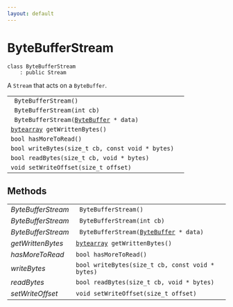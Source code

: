 ```yaml
---
layout: default
---
```


# ByteBufferStream

```
class ByteBufferStream
    : public Stream
```


A `Stream` that acts on a `ByteBuffer`.     

    
| | |
|-|-|
|` ByteBufferStream()`||
|` ByteBufferStream(int cb)`||
|` ByteBufferStream(`[`ByteBuffer`](/ref/data_group/ByteBuffer)` * data)`||
|[`bytearray`](/ref/base_group/bytearray)` getWrittenBytes()`||
|`bool hasMoreToRead()`||
|`bool writeBytes(size_t cb, const void * bytes)`||
|`bool readBytes(size_t cb, void * bytes)`||
|`void setWriteOffset(size_t offset)`||


## Methods

| | |
|-|-|
| *ByteBufferStream* | ` ByteBufferStream()` |  |
| *ByteBufferStream* | ` ByteBufferStream(int cb)` |  |
| *ByteBufferStream* | ` ByteBufferStream(`[`ByteBuffer`](/ref/data_group/ByteBuffer)` * data)` |  |
| *getWrittenBytes* | [`bytearray`](/ref/base_group/bytearray)` getWrittenBytes()` |  |
| *hasMoreToRead* | `bool hasMoreToRead()` |  |
| *writeBytes* | `bool writeBytes(size_t cb, const void * bytes)` |  |
| *readBytes* | `bool readBytes(size_t cb, void * bytes)` |  |
| *setWriteOffset* | `void setWriteOffset(size_t offset)` |  |
